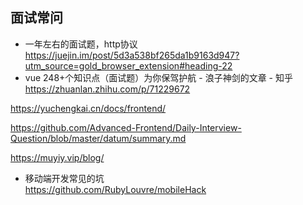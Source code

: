 ## 面试常问
- 一年左右的面试题，http协议  
https://juejin.im/post/5d3a538bf265da1b9163d947?utm_source=gold_browser_extension#heading-22
- vue 248+个知识点（面试题）为你保驾护航 - 浪子神剑的文章 - 知乎  
https://zhuanlan.zhihu.com/p/71229672

https://yuchengkai.cn/docs/frontend/

https://github.com/Advanced-Frontend/Daily-Interview-Question/blob/master/datum/summary.md

https://muyiy.vip/blog/

- 移动端开发常见的坑  
https://github.com/RubyLouvre/mobileHack